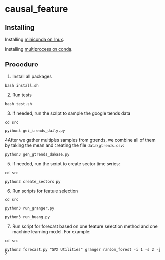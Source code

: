 # causal_feature

## Installing

Installing [miniconda on linux](https://dev.to/waylonwalker/installing-miniconda-on-linux-from-the-command-line-4ad7).

Installing [multiprocess on conda](https://anaconda.org/conda-forge/multiprocess).

## Procedure

1) Install all packages

`bash install.sh`


2) Run tests

`bash test.sh`

3) If needed, run the script to sample the google trends data

`cd src`

`python3 get_trends_daily.py`

4After we gather multiples samples from gtrends, we combine all of them
by taking the mean and creating the file `data\gtrends.csv`:

`python3 gen_gtrends_dabase.py`

5) If needed, run the script to create sector time series:

`cd src`

`python3 create_sectors.py`


6) Run scripts for feature selection

`cd src`

`python3 run_granger.py`

`python3 run_huang.py`

7) Run script for forecast based on one feature selection method and one machine learning model. For example:

`cd src`

`python3 forecast.py "SPX Utilities" granger random_forest -i 1 -s 2 -j 2
`